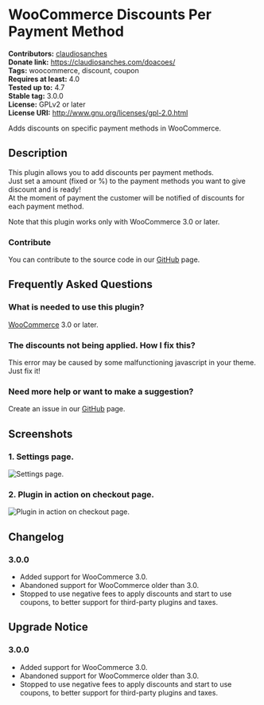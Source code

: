 # WooCommerce Discounts Per Payment Method #
**Contributors:** [claudiosanches](https://profiles.wordpress.org/claudiosanches)  
**Donate link:** https://claudiosanches.com/doacoes/  
**Tags:** woocommerce, discount, coupon  
**Requires at least:** 4.0  
**Tested up to:** 4.7  
**Stable tag:** 3.0.0  
**License:** GPLv2 or later  
**License URI:** http://www.gnu.org/licenses/gpl-2.0.html  

Adds discounts on specific payment methods in WooCommerce.

## Description ##

This plugin allows you to add discounts per payment methods.  
Just set a amount (fixed  or %) to the payment methods you want to give discount and is ready!  
At the moment of payment the customer will be notified of discounts for each payment method.

Note that this plugin works only with WooCommerce 3.0 or later.

### Contribute ###

You can contribute to the source code in our [GitHub](https://github.com/claudiosanches/woocommerce-payment-discounts) page.

## Frequently Asked Questions ##

### What is needed to use this plugin? ###

[WooCommerce](http://wordpress.org/plugins/woocommerce/) 3.0 or later.

### The discounts not being applied. How I fix this? ###

This error may be caused by some malfunctioning javascript in your theme. Just fix it!

### Need more help or want to make a suggestion? ###

Create an issue in our [GitHub](https://github.com/claudiosanches/woocommerce-payment-discounts) page.

## Screenshots ##

### 1. Settings page. ###
![Settings page.](http://ps.w.org/woocommerce-payment-discounts/assets/screenshot-1.png)

### 2. Plugin in action on checkout page. ###
![Plugin in action on checkout page.](http://ps.w.org/woocommerce-payment-discounts/assets/screenshot-2.png)


## Changelog ##

### 3.0.0 ###

- Added support for WooCommerce 3.0.
- Abandoned support for WooCommerce older than 3.0.
- Stopped to use negative fees to apply discounts and start to use coupons, to better support for third-party plugins and taxes.

## Upgrade Notice ##

### 3.0.0 ###

- Added support for WooCommerce 3.0.
- Abandoned support for WooCommerce older than 3.0.
- Stopped to use negative fees to apply discounts and start to use coupons, to better support for third-party plugins and taxes.
